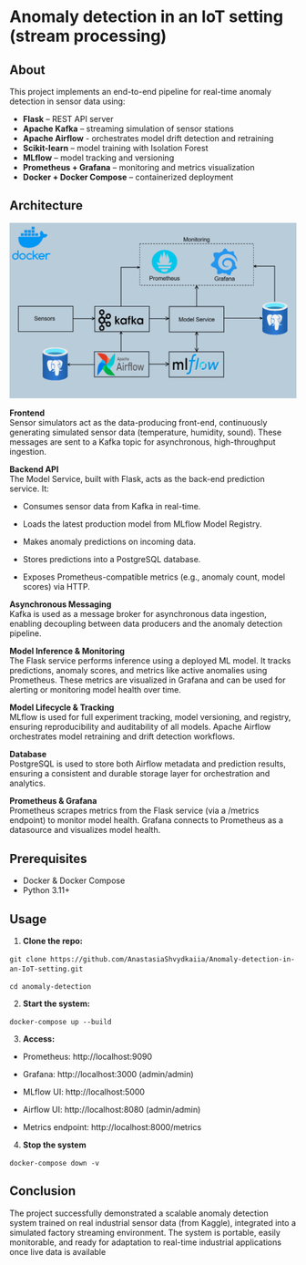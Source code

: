 # Anomaly detection in an IoT setting (stream processing)
## About

This project implements an end-to-end pipeline for real-time anomaly detection in sensor data using:

- **Flask** – REST API server
- **Apache Kafka** – streaming simulation of sensor stations
- **Apache Airflow** - orchestrates model drift detection and retraining
- **Scikit-learn** – model training with Isolation Forest
- **MLflow** – model tracking and versioning
- **Prometheus + Grafana** – monitoring and metrics visualization
- **Docker + Docker Compose** – containerized deployment

## Architecture
![Arch](img/architecture.png)

**Frontend**\
Sensor simulators act as the data-producing front-end, continuously generating simulated sensor data (temperature, humidity, sound). These messages are sent to a Kafka topic for asynchronous, high-throughput ingestion.

**Backend API**\
 The Model Service, built with Flask, acts as the back-end prediction service. It:

- Consumes sensor data from Kafka in real-time.

- Loads the latest production model from MLflow Model Registry.

- Makes anomaly predictions on incoming data.

- Stores predictions into a PostgreSQL database.

- Exposes Prometheus-compatible metrics (e.g., anomaly count, model scores) via HTTP.

**Asynchronous Messaging**\
Kafka is used as a message broker for asynchronous data ingestion, enabling decoupling between data producers and the anomaly detection pipeline. 

**Model Inference & Monitoring**\
The Flask service performs inference using a deployed ML model. It tracks predictions, anomaly scores, and metrics like active anomalies using Prometheus. These metrics are visualized in Grafana and can be used for alerting or monitoring model health over time.

**Model Lifecycle & Tracking**\
MLflow is used for full experiment tracking, model versioning, and registry, ensuring reproducibility and auditability of all models. Apache Airflow orchestrates model retraining and drift detection workflows.

**Database**\
PostgreSQL is used to store both Airflow metadata and prediction results, ensuring a consistent and durable storage layer for orchestration and analytics.

**Prometheus & Grafana**\
Prometheus scrapes metrics from the Flask service (via a /metrics endpoint) to monitor model health. Grafana connects to Prometheus as a datasource and visualizes model health.

##  Prerequisites

- Docker & Docker Compose
- Python 3.11+

## Usage

1. **Clone the repo:**

```git clone https://github.com/AnastasiaShvydkaiia/Anomaly-detection-in-an-IoT-setting.git```

```cd anomaly-detection```

2. **Start the system:**

```docker-compose up --build```

3. **Access:**

- Prometheus: http://localhost:9090

- Grafana: http://localhost:3000 (admin/admin)

- MLflow UI: http://localhost:5000

- Airflow UI: http://localhost:8080 (admin/admin)

- Metrics endpoint: http://localhost:8000/metrics


4. **Stop the system**

```docker-compose down -v```

## Conclusion

The project successfully demonstrated a scalable anomaly detection system trained on real industrial sensor data (from Kaggle), integrated into a simulated factory streaming environment. The system is portable, easily monitorable, and ready for adaptation to real-time industrial applications once live data is available
